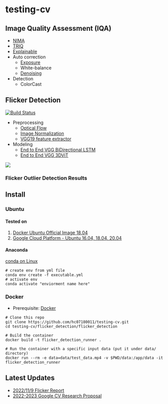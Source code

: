 # testing-cv

## Image Quality Assessment (IQA)

* [NIMA](https://github.com/idealo/image-quality-assessment)
* [TRIQ](https://github.com/junyongyou/triq)
* [Explainable](https://github.com/marcotcr/lime)
* Auto correction
  * [Exposure](https://github.com/mahmoudnafifi/Exposure_Correction)
  * White-balance
  * [Denoising](https://github.com/swz30/MPRNet)
* Detection
  * ColorCast

## Flicker Detection

[![Build Status](https://app.travis-ci.com/hc07180011/testing-cv.svg?branch=main)](https://app.travis-ci.com/hc07180011/testing-cv)

* Preprocessing
  * [Optical Flow](https://learnopencv.com/optical-flow-in-opencv/)
  * [Image Normalization](https://www.sciencedirect.com/topics/engineering/image-normalization)
  * [VGG19 feature extractor](https://arxiv.org/abs/1409.1556)
* Modeling
  * [End to End VGG BiDirectional LSTM](https://pytorch.org/docs/stable/generated/torch.nn.LSTM.html)
  * [End to End VGG 3DViT](https://arxiv.org/abs/2209.07026)

![](https://github.com/hc07180011/testing-cv/blob/main/flicker_detection/flicker_detection/plots/cnn_trans_plots/confusion_matrix.png)


### Flicker Outlier Detection Results

## Install

### Ubuntu

#### Tested on

1. [Docker Ubuntu Official Image 18.04](https://hub.docker.com/_/ubuntu/)
2. [Google Cloud Platform - Ubuntu 16.04, 18.04, 20.04](https://cloud.google.com/)


#### Anaconda
[conda on Linux](https://docs.anaconda.com/anaconda/install/linux/)
```bash=
# create env from yml file
conda env create -f executable.yml
# activate env
conda activate "enviorment name here"
```

### Docker

* Prerequisite: [Docker](https://www.docker.com/)

```bash=
# Clone this repo
git clone https://github.com/hc07180011/testing-cv.git
cd testing-cv/flicker_detection/flicker_detection

# Build the container
docker build -t flicker_detection_runner .

# Run the container with a specific input data (put it under data/ directory)
docker run --rm -e data=data/test_data.mp4 -v $PWD/data:/app/data -it flicker_detection_runner
```

## Latest Updates

* [2022/11/9 Flicker Report](https://docs.google.com/presentation/d/10Tz_Jhj3amssrfxvayAZUWiRgEN8krsj/edit#slide=id.g14fdbdb000f_0_53)
* [2022-2023 Google CV Research Proposal](https://docs.google.com/document/d/1AgCTqS0zgIFc7saLjTUJ98ghYPj6o6Us-aqnJYDb0qI/edit?usp=sharing)

